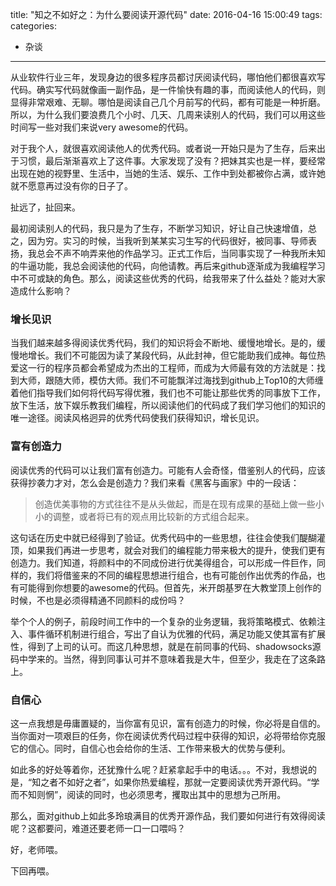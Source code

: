 title: "知之不如好之：为什么要阅读开源代码"
date: 2016-04-16 15:00:49
tags:
categories:
- 杂谈
---


从业软件行业三年，发现身边的很多程序员都讨厌阅读代码，哪怕他们都很喜欢写代码。确实写代码就像画一副作品，是一件愉快有趣的事，而阅读他人的代码，则显得非常艰难、无聊。哪怕是阅读自己几个月前写的代码，都有可能是一种折磨。所以，为什么我们要浪费几个小时、几天、几周来读别人的代码，我们可以用这些时间写一些对我们来说very awesome的代码。

对于我个人，就很喜欢阅读他人的优秀代码。或者说一开始只是为了生存，后来出于习惯，最后渐渐喜欢上了这件事。大家发现了没有？把妹其实也是一样，要经常出现在她的视野里、生活中，当她的生活、娱乐、工作中到处都被你占满，或许她就不愿意再过没有你的日子了。

扯远了，扯回来。

最初阅读别人的代码，我只是为了生存，不断学习知识，好让自己快速增值，总之，因为穷。实习的时候，当我听到某某实习生写的代码很好，被同事、导师表扬，我总会不声不响弄来他的作品学习。正式工作后，当同事实现了一种我所未知的牛逼功能，我总会阅读他的代码，向他请教。再后来github逐渐成为我编程学习中不可或缺的角色。那么，阅读这些优秀的代码，给我带来了什么益处？能对大家造成什么影响？

### 增长见识
当我们越来越多得阅读优秀代码，我们的知识将会不断地、缓慢地增长。是的，缓慢地增长。我们不可能因为读了某段代码，从此封神，但它能助我们成神。每位热爱这一行的程序员都会希望成为杰出的工程师，而成为大师最有效的方法就是：找到大师，跟随大师，模仿大师。我们不可能飘洋过海找到github上Top10的大师缠着他们指导我们如何将代码写得优雅，我们也不可能让那些优秀的同事放下工作，放下生活，放下娱乐教我们编程，所以阅读他们的代码成了我们学习他们的知识的唯一途径。阅读风格迥异的优秀代码使我们获得知识，增长见识。

### 富有创造力
阅读优秀的代码可以让我们富有创造力。可能有人会奇怪，借鉴别人的代码，应该获得抄袭力才对，怎么会是创造力？我们来看《黑客与画家》中的一段话：

> 创造优美事物的方式往往不是从头做起，而是在现有成果的基础上做一些小小的调整，或者将已有的观点用比较新的方式组合起来。

这句话在历史中就已经得到了验证。优秀代码中的一些思想，往往会使我们醍醐灌顶，如果我们再进一步思考，就会对我们的编程能力带来极大的提升，使我们更有创造力。我们知道，将颜料中的不同成份进行优美得组合，可以形成一件巨作，同样的，我们将借鉴来的不同的编程思想进行组合，也有可能创作出优秀的作品，也有可能得到你想要的awesome的代码。但首先，米开朗基罗在大教堂顶上创作的时候，不也是必须得精通不同颜料的成份吗？

举个个人的例子，前段时间工作中的一个复杂的业务逻辑，我将策略模式、依赖注入、事件循环机制进行组合，写出了自认为优雅的代码，满足功能又使其富有扩展性，得到了上司的认可。而这几种思想，就是在前同事的代码、shadowsocks源码中学来的。当然，得到同事认可并不意味着我是大牛，但至少，我走在了这条路上。

### 自信心
这一点我想是毋庸置疑的，当你富有见识，富有创造力的时候，你必将是自信的。当你面对一项艰巨的任务，你在阅读优秀代码过程中获得的知识，必将带给你克服它的信心。同时，自信心也会给你的生活、工作带来极大的优势与便利。

如此多的好处等着你，还犹豫什么呢？赶紧拿起手中的电话。。。不对，我想说的是，“知之者不如好之者”，如果你热爱编程，那就一定要阅读优秀开源代码。“学而不知则惘”，阅读的同时，也必须思考，攫取出其中的思想为己所用。

那么，面对github上如此多玲琅满目的优秀开源作品，我们要如何进行有效得阅读呢？这都要问，难道还要老师一口一口喂吗？

好，老师喂。

下回再喂。

